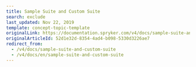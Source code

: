 ```yaml
---
title: Sample Suite and Custom Suite
search: exclude
last_updated: Nov 22, 2019
template: concept-topic-template
originalLink: https://documentation.spryker.com/v4/docs/sample-suite-and-custom-suite
originalArticleId: 52d1e32d-8354-4ad4-b098-5330d3226ae7
redirect_from:
  - /v4/docs/sample-suite-and-custom-suite
  - /v4/docs/en/sample-suite-and-custom-suite
---
```



